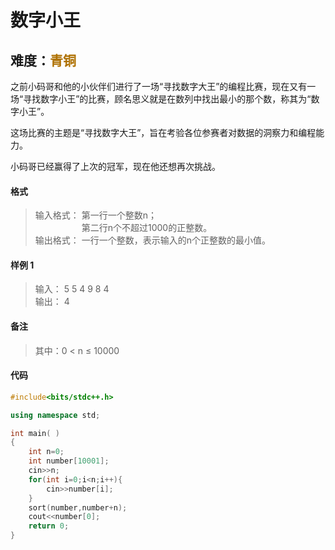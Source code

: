 # <font face ="黑体">数字小王</font>
## 难度：<font face ="黑体" font color="#ae7000">青铜</font>

之前小码哥和他的小伙伴们进行了一场“寻找数字大王”的编程比赛，现在又有一场“寻找数字小王”的比赛，顾名思义就是在数列中找出最小的那个数，称其为“数字小王”。

这场比赛的主题是“寻找数字大王”，旨在考验各位参赛者对数据的洞察力和编程能力。

小码哥已经赢得了上次的冠军，现在他还想再次挑战。
#### 格式
>输入格式：
第一行一个整数n；<br>
&emsp;&emsp;&emsp;&emsp;&emsp; 第二行n个不超过1000的正整数。
<br>输出格式：
一行一个整数，表示输入的n个正整数的最小值。

#### 样例 1
>输入：
5
5 4 9 8 4
<br>输出：
4

#### 备注
>其中：0 < n ≤ 10000


#### 代码
```C++
#include<bits/stdc++.h> 

using namespace std;

int main( )
{
    int n=0;
    int number[10001];
    cin>>n;
    for(int i=0;i<n;i++){
        cin>>number[i];
    }
    sort(number,number+n);
    cout<<number[0];
    return 0;
}
```